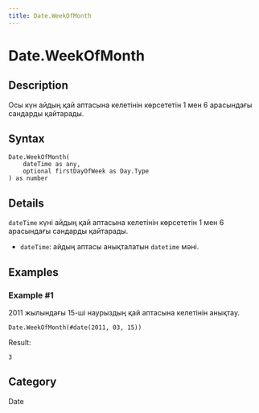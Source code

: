 ```yaml
---
title: Date.WeekOfMonth
---
```


# Date.WeekOfMonth


## Description

Осы күн айдың қай аптасына келетінін көрсететін 1 мен 6 арасындағы сандарды қайтарады.


## Syntax

```powerquery
Date.WeekOfMonth(
    dateTime as any,
    optional firstDayOfWeek as Day.Type
) as number
```


## Details

<code>dateTime</code> күні айдың қай аптасына келетінін көрсететін 1 мен 6 арасындағы сандарды қайтарады. <ul>        <li><code>dateTime</code>: айдың аптасы анықталатын <code>datetime</code> мәні.</li>      </ul>


## Examples

### Example #1 
2011 жылындағы 15-ші наурыздың қай аптасына келетінін анықтау.
```powerquery
Date.WeekOfMonth(#date(2011, 03, 15))
```

Result: 
```powerquery
3
```




## Category
Date
